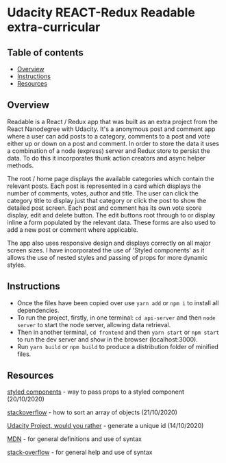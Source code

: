 # Udacity REACT-Redux Readable extra-curricular
 
## Table of contents
 
* [Overview](#overview)
* [Instructions](#instructions)
* [Resources](#resources)
 
## Overview
 
Readable is a React / Redux app that was built as an extra project from the React Nanodegree with Udacity. It's a anonymous post and comment
app where a user can add posts to a category, comments to a post and vote either up or down on a post and comment. In order to store the
data it uses a combination of a node (express) server and Redux store to persist the data. To do this it incorporates thunk action creators
and async helper methods.
 
The root / home page displays the available categories which contain the relevant posts. Each post is represented in a card which displays the
number of comments, votes, author and title. The user can click the category title to display just that category or click the post to show the
detailed post screen. Each post and comment has its own vote score display, edit and delete button. The edit buttons root through to or display
inline a form populated by the relevant data. These forms are also used to add a new post or comment where applicable.
 
The app also uses responsive design and displays correctly on all major screen sizes. I have incorporated the use of 'Styled components' as it
allows the use of nested styles and passing of props for more dynamic styles.
 
 
## Instructions
 
* Once the files have been copied over use `yarn add` or `npm i` to install all dependencies.
* To run the project, firstly, in one terminal: `cd api-server` and then `node server` to start the node server, allowing data retrieval.
* Then in another terminal, `cd frontend` and then `yarn start` or `npm start` to run the dev server and show in the browser (localhost:3000).
* Run `yarn build` or `npm build` to produce a distribution folder of minified files.

 
## Resources

[styled components](https://styled-components.com/docs/basics#passed-props) - way to pass props to a styled component (20/10/2020)

[stackoverflow](https://stackoverflow.com/questions/1069666/sorting-object-property-by-values) - how to sort an array of objects (21/10/2020)

[Udacity Project, would you rather](https://github.com/spazy-t/udacity-react-redux-game/blob/master/src/utils/_DATA.js) - generate a unique id (14/10/2020)

[MDN](https://developer.mozilla.org/en-US/) - for general definitions and use of syntax

[stack-overflow](https://stackoverflow.com/) - for general help and use of syntax
